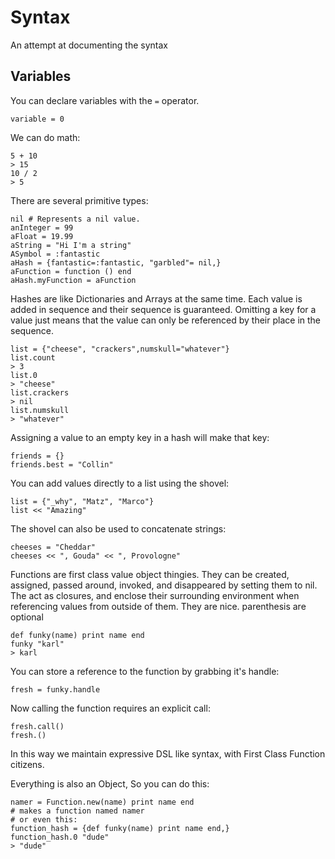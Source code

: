 # Syntax

An attempt at documenting the syntax

## Variables
You can declare variables with the `=` operator.
```stim
variable = 0
```

We can do math:
```stim
5 + 10
> 15
10 / 2
> 5
```

There are several primitive types:
```stim
nil # Represents a nil value.
anInteger = 99
aFloat = 19.99
aString = "Hi I'm a string"
ASymbol = :fantastic
aHash = {fantastic=:fantastic, "garbled"= nil,}
aFunction = function () end
aHash.myFunction = aFunction
```

Hashes are like Dictionaries and Arrays at the same time. Each value is added in sequence and their sequence is guaranteed. Omitting a key for a value just means that the value can only be referenced by their place in the sequence.
```stim
list = {"cheese", "crackers",numskull="whatever"}
list.count
> 3
list.0
> "cheese"
list.crackers
> nil
list.numskull
> "whatever"
```

Assigning a value to an empty key in a hash will make that key:
```stim
friends = {}
friends.best = "Collin"
```

You can add values directly to a list using the shovel:
```stim
list = {"_why", "Matz", "Marco"}
list << "Amazing"
```

The shovel can also be used to concatenate strings:
```stim
cheeses = "Cheddar"
cheeses << ", Gouda" << ", Provologne"
```

Functions are first class value object thingies. They can be created, assigned, passed around, invoked, and disappeared by setting them to nil. The act as closures, and enclose their surrounding environment when referencing values from outside of them. They are nice. parenthesis are optional
```stim
def funky(name) print name end
funky "karl"
> karl
```

You can store a reference to the function by grabbing it's handle:
```stim
fresh = funky.handle
```

Now calling the function requires an explicit call:
```stim
fresh.call()
fresh.()
```

In this way we maintain expressive DSL like syntax, with First Class Function citizens.

Everything is also an Object, So you can do this:
```stim
namer = Function.new(name) print name end
# makes a function named namer
# or even this:
function_hash = {def funky(name) print name end,}
function_hash.0 "dude"
> "dude"
```

